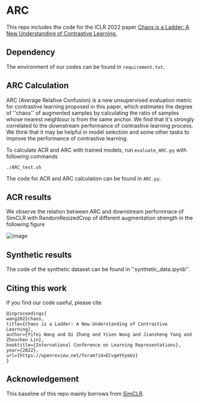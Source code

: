 # ARC

This repo includes the code for the ICLR 2022 paper [Chaos is a Ladder: A New Understanding of Contrastive Learning.](https://openreview.net/pdf?id=ECvgmYVyeUz)

## Dependency

The environment of our codes can be found in ``requirement.txt``.

## ARC Calculation

ARC (Average Relative Confusion) is a new unsupervised evaluation metric for contrastive learning proposed in this paper, which estimates the degree of ''chaos'' of augmented samples by calculating the ratio of samples whose nearest neighbour is from the same anchor. We find that it's strongly correlated to the downstream performance of contrastive learning process. We think that it may be helpful in model selection and some other tasks to improve the performance of contrastive learning.

To calculate ACR and ARC with trained models, run ``evaluate_ARC.py`` with following commands

```
./ARC_test.sh
```

The code for ACR and ARC calculation can be found in ``ARC.py``.

## ACR results

We observe the relation between ARC and downstream performnace of SimCLR with RandomResizedCrop of different augmentation strength in the following figure

![image](https://user-images.githubusercontent.com/81618067/156936579-a2f2ae6e-0cea-4da5-9444-8e6ba6a5a64e.png)

## Synthetic results

The code of the synthetic dataset can be found in ''synthetic_data.ipynb''.

## Citing this work

If you find our code useful, please cite
```
@inproceedings{
wang2022chaos,
title={Chaos is a Ladder: A New Understanding of Contrastive Learning},
author={Yifei Wang and Qi Zhang and Yisen Wang and Jiansheng Yang and Zhouchen Lin},
booktitle={International Conference on Learning Representations},
year={2022},
url={https://openreview.net/forum?id=ECvgmYVyeUz}
}
```

## Acknowledgement

This baseline of this repo mainly borrows from [SimCLR](https://github.com/AndrewAtanov/simclr-pytorch).

